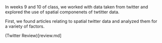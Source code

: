 In weeks 9 and 10 of class, we worked with data taken from twitter and explored the use of spatial componenets of twtitter data.

First, we found articles relating to spatial twitter data and analyzed them for a variety of factors.  

(Twitter Review)[review.md]
